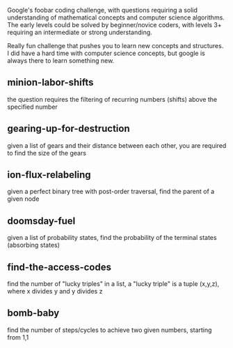 Google's foobar coding challenge, with questions requiring a solid understanding of mathematical concepts and computer science algorithms. The early levels could be solved by beginner/novice coders, with levels 3+ requiring an intermediate or strong understanding.

Really fun challenge that pushes you to learn new concepts and structures. I did have a hard time with computer science concepts, but google is always there to learn something new.

## minion-labor-shifts ##
the question requires the filtering of recurring numbers (shifts) above the specified number

## gearing-up-for-destruction ##
given a list of gears and their distance between each other, you are required to find the size of the gears

## ion-flux-relabeling ##
given a perfect binary tree with post-order traversal, find the parent of a given node

## doomsday-fuel ##
given a list of probability states, find the probability of the terminal states (absorbing states)

## find-the-access-codes ##
find the number of "lucky triples" in a list, a "lucky triple" is a tuple (x,y,z), where x divides y and y divides z

## bomb-baby ##
find the number of steps/cycles to achieve two given numbers, starting from 1,1
